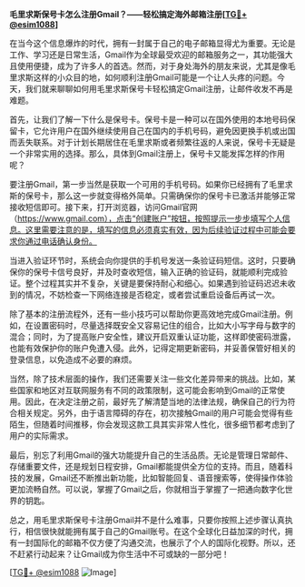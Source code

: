 **毛里求斯保号卡怎么注册Gmail？——轻松搞定海外邮箱注册[[TG💪+ @esim1088](https://t.me/s/esim1088)]**

在当今这个信息爆炸的时代，拥有一封属于自己的电子邮箱显得尤为重要。无论是工作、学习还是日常生活，Gmail作为全球最受欢迎的邮箱服务之一，其功能强大且使用便捷，成为了许多人的首选。然而，对于身处海外的朋友来说，尤其是像毛里求斯这样的小众目的地，如何顺利注册Gmail可能是一个让人头疼的问题。今天，我们就来聊聊如何用毛里求斯保号卡轻松搞定Gmail注册，让邮件收发不再是难题。

首先，让我们了解一下什么是保号卡。保号卡是一种可以在国外使用的本地号码保留卡，它允许用户在国外继续使用自己在国内的手机号码，避免因更换手机或出国而丢失联系。对于计划长期居住在毛里求斯或者频繁往返的人来说，保号卡无疑是一个非常实用的选择。那么，具体到Gmail注册上，保号卡又能发挥怎样的作用呢？

要注册Gmail，第一步当然是获取一个可用的手机号码。如果你已经拥有了毛里求斯的保号卡，那么这一步就变得格外简单。只需确保你的保号卡已激活并能够正常接收短信即可。接下来，打开浏览器，访问Gmail官网（https://www.gmail.com），点击“创建账户”按钮，按照提示一步步填写个人信息。这里需要注意的是，填写的信息必须真实有效，因为后续验证过程中可能会要求你通过电话确认身份。

当进入验证环节时，系统会向你提供的手机号发送一条验证码短信。这时，只要确保你的保号卡信号良好，并及时查收短信，输入正确的验证码，就能顺利完成验证。整个过程其实并不复杂，关键是要保持耐心和细心。如果遇到验证码迟迟未收到的情况，不妨检查一下网络连接是否稳定，或者尝试重启设备后再试一次。

除了基本的注册流程外，还有一些小技巧可以帮助你更高效地完成Gmail注册。例如，在设置密码时，尽量选择既安全又容易记住的组合，比如大小写字母与数字的混合；同时，为了提高账户安全性，建议开启双重认证功能，这样即使密码泄露，也能有效保护你的账户免遭入侵。此外，记得定期更新密码，并妥善保管好相关的登录信息，以免造成不必要的麻烦。

当然，除了技术层面的操作，我们还需要关注一些文化差异带来的挑战。比如，某些国家和地区对互联网服务有不同的政策限制，这可能会影响到Gmail的正常使用。因此，在决定注册之前，最好先了解清楚当地的法律法规，确保自己的行为符合相关规定。另外，由于语言障碍的存在，初次接触Gmail的用户可能会觉得有些陌生，但随着时间推移，你会发现这款工具其实非常人性化，很多细节都考虑到了用户的实际需求。

最后，别忘了利用Gmail的强大功能提升自己的生活品质。无论是管理日常邮件、存储重要文件，还是规划日程安排，Gmail都能提供全方位的支持。而且，随着科技的发展，Gmail还不断推出新功能，比如智能回复、语音搜索等，使得操作体验更加流畅自然。可以说，掌握了Gmail之后，你就相当于掌握了一把通向数字化世界的钥匙。

总之，用毛里求斯保号卡注册Gmail并不是什么难事，只要你按照上述步骤认真执行，相信很快就能拥有属于自己的Gmail账号。在这个全球化日益加深的时代，拥有一封国际化的邮箱不仅方便了沟通交流，也展示了个人的国际化视野。所以，还不赶紧行动起来？让Gmail成为你生活中不可或缺的一部分吧！

[[TG💪+ @esim1088](https://t.me/s/esim1088) ![Image](https://i.postimg.cc/4NQfJmqS/Snipaste-2025-05-13-00-14-12.png)]